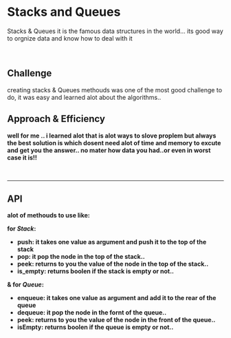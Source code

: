 # Stacks and Queues
Stacks & Queues it is the famous data structures in the world...
its good way to orgnize data and know how to deal with it

<br>

## Challenge
creating stacks & Queues methouds was one of the most good challenge to do, it was easy and learned alot about the algorithms..

<b>

## Approach & Efficiency
well for me .. i learned alot that is alot ways to slove proplem but always the best solution is which dosent need alot of time and memory to excute and get you the answer..
no mater how data you had..or even in worst case it is!!

<br>
<hr>

## API
alot of methouds to use like:

for ***Stack***:
* push: it takes one value as argument and push it to the top of the stack
* pop: it pop the node in the top of the stack..
* peek: returns to you the value of the node in the top of the stack..
* is_empty: returns boolen if the stack is empty or not..

& for ***Queue***:
* enqueue: it takes one value as argument and add it to the rear of the queue
* dequeue: it pop the node in the fornt of the queue..
* peek: returns to you the value of the node in the front of the queue..
* isEmpty: returns boolen if the queue is empty or not..